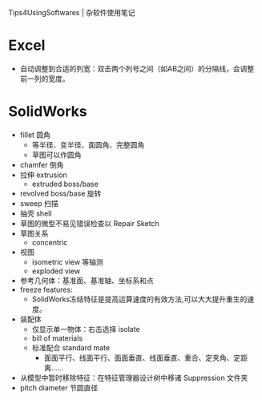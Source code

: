 Tips4UsingSoftwares | 杂软件使用笔记

# Excel

- 自动调整到合适的列宽：双击两个列号之间（如AB之间）的分隔线，会调整前一列的宽度。

# SolidWorks

- fillet 圆角
    - 等半径、变半径、面圆角、完整圆角
    - 草图可以作圆角
- chamfer 倒角
- 拉伸 extrusion
    - extruded boss/base
- revolved boss/base 旋转
- sweep 扫描
- 抽壳 shell
- 草图的微型不易见错误检查以 Repair Sketch
- 草图关系
    - concentric
- 视图
    - isometric view 等轴测
    - exploded view
- 参考几何体：基准面、基准轴、坐标系和点
- freeze features:
    - SolidWorks冻结特征是提高运算速度的有效方法,可以大大提升重生的速度。
- 装配体
    - 仅显示单一物体：右击选择 isolate
    - bill of materials
    - 标准配合 standard mate
        - 面面平行、线面平行、面面垂直、线面垂直、重合、定夹角、定距离……
- 从模型中暂时移除特征：在特征管理器设计树中移诸 Suppression 文件夹
- pitch diameter 节圆直径